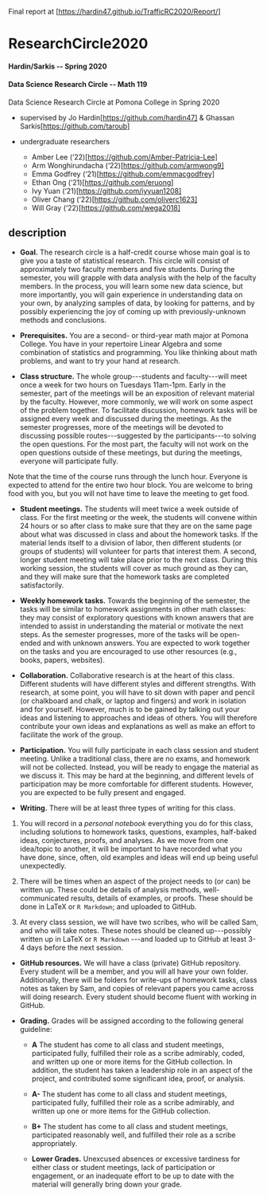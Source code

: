 Final report at [https://hardin47.github.io/TrafficRC2020/Report/]

# ResearchCircle2020

#### Hardin/Sarkis -- Spring 2020
#### Data Science Research Circle -- Math 119


Data Science Research Circle at Pomona College in Spring 2020
* supervised by Jo Hardin[https://github.com/hardin47] &amp; Ghassan Sarkis[https://github.com/taroub]

* undergraduate researchers
  - Amber Lee (‘22)[https://github.com/Amber-Patricia-Lee]
  - Arm Wonghirundacha (‘22)[https://github.com/armwong9]
  - Emma Godfrey (‘21)[https://github.com/emmacgodfrey]
  - Ethan Ong (‘21)[https://github.com/eruong]
  - Ivy Yuan (‘21)[https://github.com/iyyuan1208]
  - Oliver Chang (‘22)[https://github.com/oliverc1623]
  - Will Gray (‘22)[https://github.com/wega2018] 


## description

* **Goal.** The research circle is a half-credit course whose main goal is to give you a taste of statistical research. This circle will consist of approximately two faculty members and five students.  During the semester, you will grapple with data analysis with the help of the faculty members. In the process, you will learn some new data science, but more importantly, you will gain experience in understanding data on your own, by analyzing samples of data, by looking for patterns, and by possibly experiencing the joy of coming up with previously-unknown methods and conclusions.

* **Prerequisites.** You are a second- or third-year math major at Pomona College. You have in your repertoire Linear Algebra and some combination of statistics and programming.  You like thinking about math problems, and want to try your hand at research.

* **Class structure.**  The whole group---students and faculty---will meet once a week for two hours on Tuesdays 11am-1pm. Early in the semester, part of the meetings will be an exposition of relevant material by the faculty. However, more commonly, we will work on some aspect of the problem together. To facilitate discussion, homework tasks will be assigned every week and discussed during the meetings. As the semester progresses, more of the meetings will be devoted to discussing possible routes---suggested by the participants---to solving the open questions. For the most part, the faculty will not work on the open questions outside of these meetings, but during the meetings, everyone will participate fully.

Note that the time of the course runs through the lunch hour.  Everyone is expected to attend for the entire two hour block.  You are welcome to bring food with you, but you will not have time to leave the meeting to get food.

* **Student meetings.** The students will meet twice a week outside of class. For the first meeting or the week, the students will convene within 24 hours or so after class to make sure that they are on the same page about what was discussed in class and about the homework tasks. If the material lends itself to a division of labor, then different students (or groups of students) will volunteer for parts that interest them. A second, longer student meeting will take place prior to the next class. During this working session, the students will cover as much ground as they can, and they will make sure that the homework tasks are completed satisfactorily.

* **Weekly homework tasks.** Towards the beginning of the semester, the tasks will be similar to homework assignments in other math classes: they may consist of exploratory questions with known answers that are intended to assist in understanding the material or motivate the next steps. As the semester progresses, more of the tasks will be open-ended and with unknown answers. You are expected to work together on the tasks and you are encouraged to use other resources (e.g., books, papers, websites). 

* **Collaboration.** Collaborative research is at the heart of this class. Different students will have different styles and different strengths. With research, at some point, you will have to sit down with paper and pencil (or chalkboard and chalk, or laptop and fingers) and work in isolation and for yourself. However, much is to be gained by talking out your ideas and listening to approaches and ideas of others. You will therefore contribute your own ideas and explanations as well as make an effort to facilitate the work of the group. 

* **Participation.** 
You will fully participate in each class session and student meeting. Unlike a traditional class, there are no exams, and homework will not be collected.  Instead, you will be ready to engage the material as we discuss it. This may be hard at the beginning, and different levels of participation may be more comfortable for different students. However, you are expected to be fully present and engaged.


* **Writing.** There will be at least three types of writing for this class. 

1. You will record in a *personal notebook* everything you do for this class, including solutions to homework tasks, questions, examples, half-baked ideas, conjectures, proofs, and analyses. As we move from one idea/topic to another, it will be important to have recorded what you have done, since, often, old examples and ideas will end up being useful unexpectedly.

2. There will be times when an aspect of the project needs to (or can) be written up.  These could be details of analysis methods, well-communicated results, details of examples, or proofs. These should be done in LaTeX or `R Markdown`; and uploaded to GitHub.

3. At every class session, we will have two scribes, who will be called Sam, and who will take notes. These notes should be cleaned up---possibly written up in LaTeX or `R Markdown` ---and loaded up to GitHub at least 3-4 days before the next session.



* **GitHub resources.** We will have a class (private) GitHub repository.  Every student will be a member, and you will all have your own folder.  Additionally, there will be folders for write-ups of homework tasks, class notes as taken by Sam, and copies of relevant papers you came across will doing research.   Every student should become fluent with working in GitHub.

* **Grading.** Grades will be assigned according to the following general guideline:

    * **A** The student has come to all class and student meetings, participated fully, fulfilled their role as a scribe admirably, coded, and written up one or more items for the GitHub collection.  In addition, the student has taken a leadership role in an aspect of the project, and contributed some significant idea, proof, or analysis. 

    * **A-** The student has come to all class and student meetings, participated fully, fulfilled their role as a scribe admirably, and written up one or more items for the GitHub collection.

    * **B+** The student has come to all class and student meetings, participated reasonably well, and fulfilled their role as a scribe appropriately.

    * **Lower Grades.** Unexcused absences or excessive tardiness for either class or student meetings, lack of participation or engagement, or an inadequate effort to be up to date with the material will generally bring down your grade.
